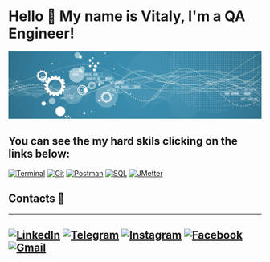 # Hello 👋 My name is Vitaly, I'm a QA Engineer!


![Header](https://github.com/Vitaly-chek/Vitaly-chek/blob/main/images/1.jpg)


## You can see the my hard skils clicking  on the links below:

[![Terminal](https://img.shields.io/badge/Terminal-42A1C7?style=for-the-badge&logo=linux&logoColor=000000)](https://github.com/Vitaly-chek/Terminal)
[![Git](https://img.shields.io/badge/Git-42A1C7?style=for-the-badge&logo=git)](https://github.com/Vitaly-chek/Git)
[![Postman](https://img.shields.io/badge/Postman-42A1C7?style=for-the-badge&logo=postman)](https://github.com/Vitaly-chek/Postman)
[![SQL](https://img.shields.io/badge/SQL-42A1C7?style=for-the-badge&logo=postgresql&logoColor=00007C)](https://github.com/Vitaly-chek/SQL)
[![JMetter](https://img.shields.io/badge/JMeter-42A1C7?style=for-the-badge&logo=ApacheJMeter&logoColor=000000)](https://github.com/Vitaly-chek/JMeter)


## Contacts 📱

---
[![LinkedIn](https://img.shields.io/badge/LinkedIn-42A1C7?style=for-the-badge&logo=LinkedIn)](https://www.linkedin.com/in/%D0%B2%D0%B8%D1%82%D0%B0%D0%BB%D0%B8%D0%B9-%D0%BA%D1%80%D0%B8%D0%B2%D0%BE%D1%80%D1%83%D1%87%D0%B5%D0%BA-66685b208/)
[![Telegram](https://img.shields.io/badge/Telegram-42A1C7?style=for-the-badge&logo=Telegram&logoColor=00007C)](https://t.me/krivoruchekvitaly)
[![Instagram](https://img.shields.io/badge/Instagram-42A1C7?style=for-the-badge&logo=Instagram)](https://www.instagram.com/vitaly_chek/)
[![Facebook](https://img.shields.io/badge/Facebook-42A1C7?style=for-the-badge&logo=Facebook&logoColor=144FC7)](https://m.facebook.com/krivoruchekvitaly)
[![Gmail](https://img.shields.io/badge/Gmail-42A1C7?style=for-the-badge&logo=Gmail&logoColor=FF0202)](mailto:krivoruchek1@gmail.com)
---